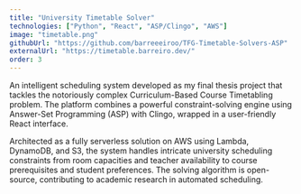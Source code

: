 ```yaml
---
title: "University Timetable Solver"
technologies: ["Python", "React", "ASP/Clingo", "AWS"]
image: "timetable.png"
githubUrl: "https://github.com/barreeeiroo/TFG-Timetable-Solvers-ASP"
externalUrl: "https://timetable.barreiro.dev/"
order: 3
---
```


An intelligent scheduling system developed as my final thesis project that tackles the notoriously complex
Curriculum-Based Course Timetabling problem. The platform combines a powerful constraint-solving engine using
Answer-Set Programming (ASP) with Clingo, wrapped in a user-friendly React interface.

Architected as a fully serverless solution on AWS using Lambda, DynamoDB, and S3, the system handles intricate
university scheduling constraints from room capacities and teacher availability to course prerequisites and student
preferences. The solving algorithm is open-source, contributing to academic research in automated scheduling.
